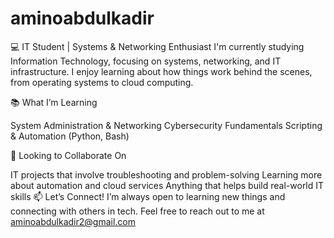 # aminoabdulkadir 
💻 IT Student | Systems & Networking Enthusiast
I'm currently studying Information Technology, focusing on systems, networking, and IT infrastructure. I enjoy learning about how things work behind the scenes, from operating systems to cloud computing.

📚 What I’m Learning

System Administration & Networking
Cybersecurity Fundamentals
Scripting & Automation (Python, Bash)

🤝 Looking to Collaborate On

IT projects that involve troubleshooting and problem-solving
Learning more about automation and cloud services
Anything that helps build real-world IT skills
📫 Let’s Connect!
I’m always open to learning new things and connecting with others in tech. Feel free to reach out to me at aminoabdulkadir2@gmail.com
